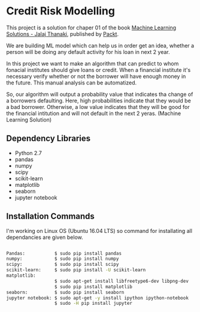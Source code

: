 # Credit Risk Modelling

This project is a solution for chaper 01 of the book [Machine Learning Solutions - Jalaj Thanaki](https://www.amazon.com.br/Machine-Learning-Solutions-Jalaj-Thanaki/dp/1788390040), published by [Packt](https://www.packtpub.com/?utm_source=github).

We are building ML model which can help us in order get an idea, whether a person will be doing any default activity for his loan in next 2 year.

In this project we want to make an algorithm that can predict to whom fonacial institutes should give loans or credit. When a financial institute it's necessary verify whether or not the borrower will have enough money in the future. This manual analysis can be automatized. 

So, our algorithm will output a probability value that indicates tha change of a borrowers defaulting. Here, high probabilities indicate that they would be a bad borrower. Otherwise, a low value indicates that they will be good for the financial intitution and will not default in the next 2 yeras. (Machine Learning Solution)

## Dependency Libraries

* Python 2.7
* pandas
* numpy
* scipy
* scikit-learn
* matplotlib
* seaborn
* jupyter notebook

## Installation Commands
I'm working on Linux OS (Ubuntu 16.04 LTS) so command for installating all dependancies are given below.

```bash

Pandas:           $ sudo pip install pandas
numpy:            $ sudo pip install numpy
scipy:            $ sudo pip install scipy
scikit-learn:     $ sudo pip install -U scikit-learn
matplotlib: 
                  $ sudo apt-get install libfreetype6-dev libpng-dev
                  $ sudo pip install matplotlib 
seaborn:          $ sudo pip install seaborn
jupyter notebook: $ sudo apt-get -y install ipython ipython-notebook
                  $ sudo -H pip install jupyter

``` 
